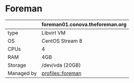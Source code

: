 # Foreman

| | foreman01.conova.theforeman.org |
| - | - |
| type | Libvirt VM |
| OS | CentOS Stream 8 |
| CPUs | 4 |
| RAM | 4GB |
| Storage | /dev/vda (20GB) |
| Managed by | [profiles::foreman](https://github.com/theforeman/foreman-infra/blob/master/puppet/modules/profiles/manifests/foreman.pp) |
